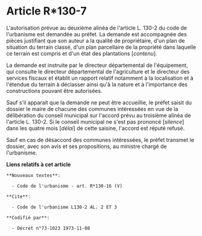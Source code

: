 # Article R*130-7

L'autorisation prévue au deuxième alinéa de l'article L. 130-2 du code de l'urbanisme est demandée au préfet. La demande est
accompagnée des pièces justifiant que son auteur a la qualité de propriétaire, d'un plan de situation du terrain classé, d'un
plan parcellaire de la propriété dans laquelle ce terrain est compris et d'un état des plantations [*contenu*].

La demande est instruite par le directeur départemental de l'équipement, qui consulte le directeur départemental de
l'agriculture et le directeur des services fiscaux et établit un rapport relatif notamment à la localisation et à l'étendue
du terrain à déclasser ainsi qu'à la nature et à l'importance des constructions pouvant être autorisées.

Sauf s'il apparait que la demande ne peut être accueillie, le préfet saisit du dossier le maire de chacune des communes
intéressées en vue de la délibération du conseil municipal sur l'accord prévu au troisième alinéa de l'article L. 130-2. Si
le conseil municipal ne s'est pas prononcé [*silence*] dans les quatre mois [*délai*] de cette saisine, l'accord est réputé
refusé.

Sauf en cas de désaccord des communes intéressées, le préfet transmet le dossier, avec son avis et ses propositions, au
ministre chargé de l'urbanisme.

**Liens relatifs à cet article**

	**Nouveaux textes**:

	  - Code de l'urbanisme - art. R*130-16 (V)

	**Cite**:

	  - Code de l'urbanisme L130-2 AL. 2 ET 3

	**Codifié par**:

	  - Décret n°73-1023 1973-11-08
